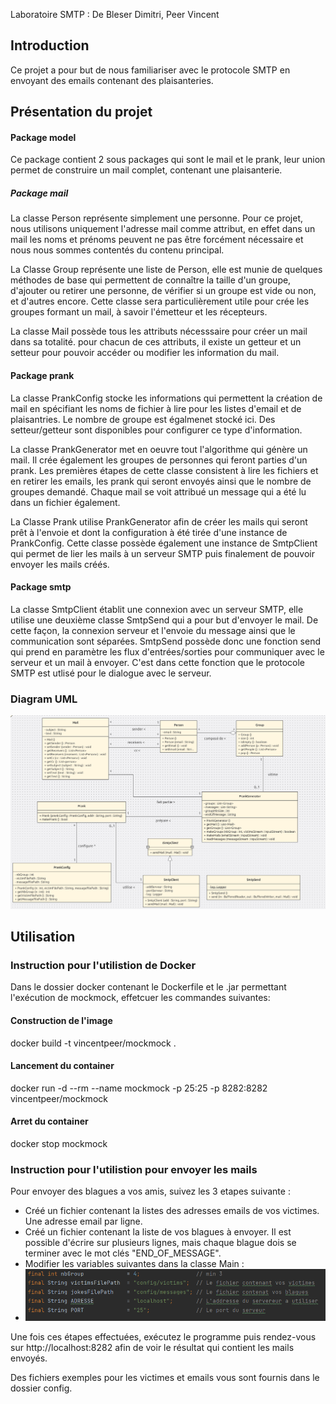 Laboratoire SMTP : De Bleser Dimitri, Peer Vincent
## Introduction

Ce projet a pour but de nous familiariser avec le protocole SMTP en envoyant 
des emails contenant des plaisanteries. 

## Présentation du projet

#### Package model
Ce package contient 2 sous packages qui sont le mail et le prank, leur union permet
de construire un mail complet, contenant une plaisanterie.
##### Package mail
La classe Person représente simplement une personne. 
Pour ce projet, nous utilisons uniquement l'adresse mail comme attribut, en effet dans un mail
les noms et prénoms peuvent ne pas être forcément nécessaire et nous  nous sommes contentés du
contenu principal.

La Classe Group représente une liste de Person, elle est munie de quelques méthodes de base
qui permettent de connaître la taille d'un groupe, d'ajouter ou retirer 
une personne, de vérifier si un groupe est vide ou non, et d'autres encore.
Cette classe sera particulièrement utile pour crée les groupes formant un mail, à 
savoir l'émetteur et les récepteurs.

La classe Mail possède tous les attributs nécesssaire pour créer un mail dans sa totalité. 
pour chacun de ces attributs, il existe un getteur et un setteur pour pouvoir accéder ou modifier
les information du mail.

#### Package prank
La classe PrankConfig stocke les informations qui permettent la création de mail en spécifiant
les noms de fichier à lire pour les listes d'email et de plaisantries. Le nombre de groupe
est égalmenet stocké ici. Des setteur/getteur sont disponibles pour configurer ce type 
d'information.

La classe PrankGenerator met en oeuvre tout l'algorithme qui génère un mail.
Il crée également les groupes de personnes qui feront parties d'un prank.
Les premières étapes de cette classe consistent à lire les fichiers et en retirer les 
emails, les prank qui seront envoyés ainsi que le nombre de groupes
demandé. Chaque mail se voit attribué 
un message qui a été lu dans un fichier également.

La Classe Prank utilise PrankGenerator afin de créer les mails qui seront prêt à l'envoie et dont 
la configuration à été tirée d'une instance de PrankConfig. Cette classe possède également une instance
de SmtpClient qui permet de lier les mails à un serveur SMTP puis finalement de pouvoir envoyer
les mails créés.

#### Package smtp
La classe SmtpClient établit une connexion avec un serveur SMTP, elle utilise une deuxième classe SmtpSend qui
a pour but d'envoyer le mail. De cette façon, la connexion serveur et l'envoie du message ainsi que le communication sont 
séparées. 
SmtpSend possède donc une fonction send qui prend en paramètre les flux d'entrées/sorties pour communiquer avec le serveur
et un mail à envoyer. C'est dans cette fonction que le protocole SMTP est utlisé pour le dialogue avec le serveur. 


### Diagram UML
![alt text](picture/diagramme.PNG)

## Utilisation

### Instruction pour l'utilistion de Docker
Dans le dossier docker contenant le Dockerfile et le .jar permettant
l'exécution de mockmock, effetcuer les commandes suivantes:
#### Construction de l'image 

docker build -t vincentpeer/mockmock .


#### Lancement du container

docker run -d --rm --name mockmock -p 25:25 -p 8282:8282 vincentpeer/mockmock

#### Arret du container

docker stop mockmock

### Instruction pour l'utilistion pour envoyer les mails

Pour envoyer des blagues a vos amis, suivez les 3 etapes suivante : 
- Créé un fichier contenant la listes des adresses emails de vos victimes. Une adresse email par ligne.
- Créé un fichier contenant la liste de vos blagues à envoyer. Il est possible d'écrire sur plusieurs lignes,
mais chaque blague dois se terminer avec le mot clés "END_OF_MESSAGE".
- Modifier les variables suivantes dans la classe Main :
- ![alt text](picture/main.PNG)

Une fois ces étapes effectuées, exécutez le programme puis rendez-vous sur
http://localhost:8282 afin de voir le résultat qui contient les mails envoyés.

Des fichiers exemples pour les victimes et emails vous sont fournis dans le dossier config.